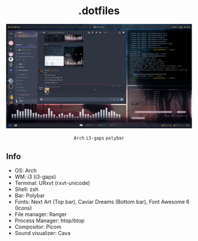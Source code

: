 <div align="center">
<h1>.dotfiles</h3>

<img src="https://github.com/JinPots/dotfiles/blob/master/Pictures/screenshot2.png?raw=true">

`Arch` `i3-gaps` `polybar`
</div>
<div>
<h2>Info</h2>
<ul>
    <li>OS: Arch</li>
    <li>WM: i3 (i3-gaps)</li>
    <li>Terminal: URxvt (rxvt-unicode)</li>
    <li>Shell: zsh</li>
    <li>Bar: Polybar</li>
    <li>Fonts: Next Art (Top bar), Caviar Dreams (Bottom bar), Font Awesome 6 (Icons)</li>
    <li>File manager: Ranger</li>
    <li>Process Manager: htop/btop</li>
    <li>Compositor: Picom</li>
    <li>Sound visualizer: Cava</li>
</ul>
</div>
